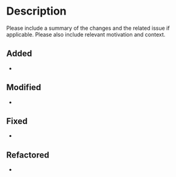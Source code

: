# Description

Please include a summary of the changes and the related issue if applicable. Please also include relevant motivation and context.

## Added

-

## Modified

-

## Fixed

-

## Refactored

-
